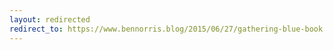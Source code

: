 ```yaml
---
layout: redirected
redirect_to: https://www.bennorris.blog/2015/06/27/gathering-blue-book.html
---
```

